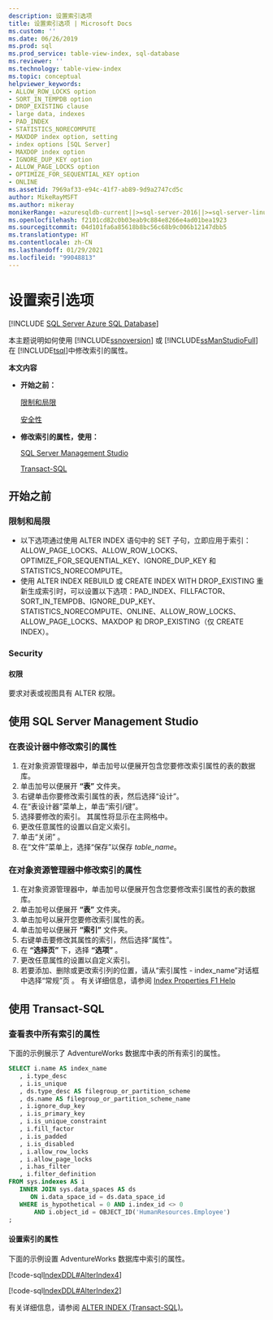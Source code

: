 ```yaml
---
description: 设置索引选项
title: 设置索引选项 | Microsoft Docs
ms.custom: ''
ms.date: 06/26/2019
ms.prod: sql
ms.prod_service: table-view-index, sql-database
ms.reviewer: ''
ms.technology: table-view-index
ms.topic: conceptual
helpviewer_keywords:
- ALLOW_ROW_LOCKS option
- SORT_IN_TEMPDB option
- DROP_EXISTING clause
- large data, indexes
- PAD_INDEX
- STATISTICS_NORECOMPUTE
- MAXDOP index option, setting
- index options [SQL Server]
- MAXDOP index option
- IGNORE_DUP_KEY option
- ALLOW_PAGE_LOCKS option
- OPTIMIZE_FOR_SEQUENTIAL_KEY option
- ONLINE
ms.assetid: 7969af33-e94c-41f7-ab89-9d9a2747cd5c
author: MikeRayMSFT
ms.author: mikeray
monikerRange: =azuresqldb-current||>=sql-server-2016||>=sql-server-linux-2017||=azuresqldb-mi-current
ms.openlocfilehash: f2101cd82c0b03eab9c884e8266e4ad01bea1923
ms.sourcegitcommit: 04d101fa6a85618b8bc56c68b9c006b12147dbb5
ms.translationtype: HT
ms.contentlocale: zh-CN
ms.lasthandoff: 01/29/2021
ms.locfileid: "99048813"
---
```

# <a name="set-index-options"></a>设置索引选项

[!INCLUDE [SQL Server Azure SQL Database](../../includes/applies-to-version/sql-asdb.md)]

本主题说明如何使用 [!INCLUDE[ssnoversion](../../includes/ssnoversion-md.md)] 或 [!INCLUDE[ssManStudioFull](../../includes/ssmanstudiofull-md.md)] 在 [!INCLUDE[tsql](../../includes/tsql-md.md)]中修改索引的属性。

 **本文内容**

- **开始之前：**

   [限制和局限](#Restrictions)

   [安全性](#Security)

- **修改索引的属性，使用：**

   [SQL Server Management Studio](#SSMSProcedure)

   [Transact-SQL](#TsqlProcedure)

## <a name="before-you-begin"></a><a name="BeforeYouBegin"></a> 开始之前

### <a name="limitations-and-restrictions"></a><a name="Restrictions"></a> 限制和局限

- 以下选项通过使用 ALTER INDEX 语句中的 SET 子句，立即应用于索引：ALLOW_PAGE_LOCKS、ALLOW_ROW_LOCKS、OPTIMIZE_FOR_SEQUENTIAL_KEY、IGNORE_DUP_KEY 和 STATISTICS_NORECOMPUTE。
- 使用 ALTER INDEX REBUILD 或 CREATE INDEX WITH DROP_EXISTING 重新生成索引时，可以设置以下选项：PAD_INDEX、FILLFACTOR、SORT_IN_TEMPDB、IGNORE_DUP_KEY、STATISTICS_NORECOMPUTE、ONLINE、ALLOW_ROW_LOCKS、ALLOW_PAGE_LOCKS、MAXDOP 和 DROP_EXISTING（仅 CREATE INDEX）。

### <a name="security"></a><a name="Security"></a> Security

#### <a name="permissions"></a><a name="Permissions"></a> 权限

要求对表或视图具有 ALTER 权限。

## <a name="using-sql-server-management-studio"></a><a name="SSMSProcedure"></a> 使用 SQL Server Management Studio

### <a name="to-modify-the-properties-of-an-index-in-table-designer"></a>在表设计器中修改索引的属性

1. 在对象资源管理器中，单击加号以便展开包含您要修改索引属性的表的数据库。
2. 单击加号以便展开 **“表”** 文件夹。
3. 右键单击你要修改索引属性的表，然后选择“设计”。
4. 在“表设计器”菜单上，单击“索引/键”。
5. 选择要修改的索引。 其属性将显示在主网格中。
6. 更改任意属性的设置以自定义索引。
7. 单击“关闭”  。
8. 在“文件”菜单上，选择“保存”以保存 _table_name_。

### <a name="to-modify-the-properties-of-an-index-in-object-explorer"></a>在对象资源管理器中修改索引的属性

1. 在对象资源管理器中，单击加号以便展开包含您要修改索引属性的表的数据库。
2. 单击加号以便展开 **“表”** 文件夹。
3. 单击加号以展开您要修改索引属性的表。
4. 单击加号以便展开 **“索引”** 文件夹。
5. 右键单击要修改其属性的索引，然后选择“属性”。
6. 在 **“选择页”** 下，选择 **“选项”** 。
7. 更改任意属性的设置以自定义索引。
8. 若要添加、删除或更改索引列的位置，请从“索引属性 - index_name”对话框中选择“常规”页 。 有关详细信息，请参阅 [Index Properties F1 Help](../../relational-databases/indexes/index-properties-f1-help.md)

## <a name="using-transact-sql"></a><a name="TsqlProcedure"></a> 使用 Transact-SQL

### <a name="to-see-the-properties-of-all-the-indexes-in-a-table"></a>查看表中所有索引的属性

下面的示例展示了 AdventureWorks 数据库中表的所有索引的属性。

```sql
SELECT i.name AS index_name
   , i.type_desc
   , i.is_unique
   , ds.type_desc AS filegroup_or_partition_scheme
   , ds.name AS filegroup_or_partition_scheme_name
   , i.ignore_dup_key
   , i.is_primary_key
   , i.is_unique_constraint
   , i.fill_factor
   , i.is_padded
   , i.is_disabled
   , i.allow_row_locks
   , i.allow_page_locks
   , i.has_filter
   , i.filter_definition
FROM sys.indexes AS i
   INNER JOIN sys.data_spaces AS ds
      ON i.data_space_id = ds.data_space_id
   WHERE is_hypothetical = 0 AND i.index_id <> 0
       AND i.object_id = OBJECT_ID('HumanResources.Employee')
;
```

#### <a name="to-set-the-properties-of-an-index"></a>设置索引的属性

下面的示例设置 AdventureWorks 数据库中索引的属性。

[!code-sql[IndexDDL#AlterIndex4](../../relational-databases/indexes/codesnippet/tsql/set-index-options_1.sql)]

[!code-sql[IndexDDL#AlterIndex2](../../relational-databases/indexes/codesnippet/tsql/set-index-options_2.sql)]

有关详细信息，请参阅 [ALTER INDEX (Transact-SQL)](../../t-sql/statements/alter-index-transact-sql.md)。
